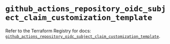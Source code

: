 # `github_actions_repository_oidc_subject_claim_customization_template`

Refer to the Terraform Registry for docs: [`github_actions_repository_oidc_subject_claim_customization_template`](https://registry.terraform.io/providers/integrations/github/6.7.5/docs/resources/actions_repository_oidc_subject_claim_customization_template).
